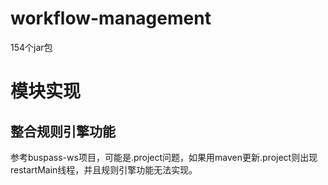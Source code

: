 workflow-management
===

154个jar包

# 模块实现

## 整合规则引擎功能

参考buspass-ws项目，可能是.project问题，如果用maven更新.project则出现restartMain线程，并且规则引擎功能无法实现。
